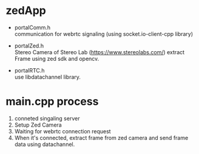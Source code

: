 # zedApp

- portalComm.h<br>
communication for webrtc signaling (using socket.io-client-cpp library)

- portalZed.h<br>
Stereo Camera of Stereo Lab (https://www.stereolabs.com/)
extract Frame using zed sdk and opencv.

- portalRTC.h<br>
use libdatachannel library.

# main.cpp process
1. conneted singaling server
2. Setup Zed Camera
3. Waiting for webrtc connection request
4. When it's connected, extract frame from zed camera and send frame data using datachannel.
